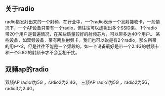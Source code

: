 ## 关于radio
radio指发射出来的一个射频，在行业中，一个radio表示一个发射接收卡，一般情况下，一个AP设备只带有一个radio，但往往可以虚拟出多个SSID来。
1个radio带20个用户是普遍情况，在某些质量较好的射频芯片，可以带多达40个用户。
某些设备，如双频设备，带有两张射频卡，我们也可以说是有2个radio，那么所带的用户×2，但是往往不能是一个频段的，如一个设备最好是带一个2.4G的射频卡和一个5.8G的射频卡才不会互相干扰。

## 双频ap的radio
双频AP radio1为5G ，radio2为2.4G。
三频AP radio1为5G ，radio2为5G，radio3为2.4G。